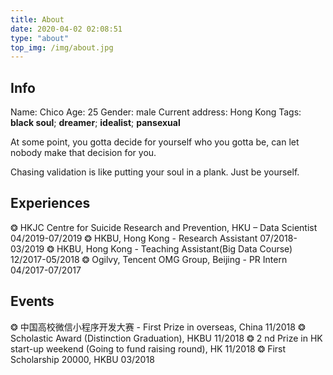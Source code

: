 ```yaml
---
title: About
date: 2020-04-02 02:08:51
type: "about"
top_img: /img/about.jpg
---
```


## Info

Name: Chico
Age: 25
Gender: male
Current address: Hong Kong
Tags: **black soul**; **dreamer**; **idealist**; **pansexual**

At some point, you gotta decide for yourself who you gotta be, can let nobody make that decision for you. 

Chasing validation is like putting your soul in a plank. Just be yourself.

## Experiences

❂ HKJC Centre for Suicide Research and Prevention, HKU – Data Scientist 04/2019-07/2019
❂ HKBU, Hong Kong - Research Assistant 07/2018-03/2019
❂ HKBU, Hong Kong - Teaching Assistant(Big Data Course) 12/2017-05/2018
❂ Ogilvy, Tencent OMG Group, Beijing - PR Intern 04/2017-07/2017

## Events

❂ 中国高校微信小程序开发大赛 - First Prize in overseas, China 11/2018
❂ Scholastic Award (Distinction Graduation), HKBU 11/2018
❂ 2 nd Prize in HK start-up weekend (Going to fund raising round), HK 11/2018
❂ First Scholarship 20000, HKBU 03/2018